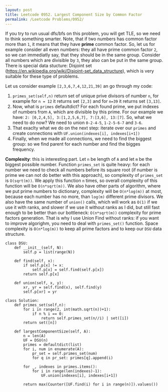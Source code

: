 ```yaml
---
layout: post
title: Leetcode 0952. Largest Component Size by Common Factor
permalink: /Leetcode Problems/0952/
---
```


If you try to run usual dfs/bfs on this problem, you will get TLE, so we need to think something smarter. Note, that if two numbers has common factor more than `1`, it means that they have **prime** common factor. So, let us for example consider all even numbers: they all have prime common factor `2`, so we can immediatly say, that they should be in the same group. Consider all numbers which are divisible by `3`, they also can be put in the same group. There is special data stucture: Disjoint set (https://en.wikipedia.org/wiki/Disjoint-set_data_structure), which is very suitable for these type of problems.

Let us consider example `[2,3,6,7,4,12,21,39]` an go through my code:

1. `primes_set(self,n)` return set of unique prive divisors of number `n`, for example for `n = 12` it returns set `[2,3]` and for `n=39` it returns set `[3,13]`.
2. Now, what is `primes` defaultdict? For each found prime, we put indexes of numbers from `A`, which are divisible by this prime. For our example we have: `2: [0,2,4,5], 3:[1,2,5,6,7], 7:[3,6], 13:[7]`. So, what we need to do now? We need to union `0-2-4-5`, `1-2-5-6-7` and `3-6`.
3. That exaclty what we do on the next step: iterate over our `primes` and create connections with `UF.union(indexes[i], indexes[i+1])`
4. Finally, when we made all connections, we need to find the biggest group: so we find parent for each number and find the bigges frequency.

**Complexity**: this is interesting part. Let `n` be length of `A` and let `m` be the biggest possible number. Function `primes_set` is quite heavy: for each number we need to check all numbers before its square root (if number is prime we can not do better with this approach), so complexity of `primes_set` is `O(sqrt(m))`. We apply this function `n` times, so overall complexity of this function will be `O(n*sqrt(m))`. We also have other parts of algorithm, where we put prime numbers to dictionary, complexity will be `O(n*log(m))` at most, because each number has no more, than `log(m)` different prime divisors. We also have the same number of `union()` calls, which will work as `O(1)` if we use it with ranks, and slower if we use it without ranks as I did, but still fast enough to be better than our bottleneck: `O(n*sqrt(m))` complexity for prime factors generation. That is why I use Union Find without ranks: if you want to improve algorighm, you need to deal with `primes_set()` function.
Space complexity is `O(n*log(m))` to keep all prime factors and to keep our `DSU` data structure.

```
class DSU:
    def __init__(self, N):
        self.p = list(range(N))

    def find(self, x):
        if self.p[x] != x:
            self.p[x] = self.find(self.p[x])
        return self.p[x]

    def union(self, x, y):
        xr, yr = self.find(x), self.find(y)
        self.p[xr] = yr

class Solution:
    def primes_set(self,n):
        for i in range(2, int(math.sqrt(n))+1):
            if n % i == 0:
                return self.primes_set(n//i) | set([i])
        return set([n])

    def largestComponentSize(self, A):
        n = len(A)
        UF = DSU(n)
        primes = defaultdict(list)
        for i, num in enumerate(A):
            pr_set = self.primes_set(num)
            for q in pr_set: primes[q].append(i)

        for _, indexes in primes.items():
            for i in range(len(indexes)-1):
                UF.union(indexes[i], indexes[i+1])

        return max(Counter([UF.find(i) for i in range(n)]).values())
```